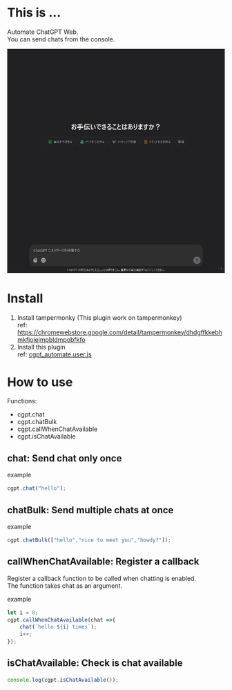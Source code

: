# This is ...
Automate ChatGPT Web.  
You can send chats from the console.  

![](./imgs/img1.gif)

# Install
1. Install tampermonky (This plugin work on tampermonkey)  
    ref: https://chromewebstore.google.com/detail/tampermonkey/dhdgffkkebhmkfjojejmpbldmpobfkfo
2. Install this plugin  
    ref: [cgpt_automate.user.js](./cgpt_automate.user.js)

# How to use
Functions:
* cgpt.chat
* cgpt.chatBulk
* cgpt.callWhenChatAvailable
* cgpt.isChatAvailable

## chat: Send chat only once
example
```javascript
cgpt.chat("hello");
```

## chatBulk: Send multiple chats at once
example
```javascript
cgpt.chatBulk(["hello","nice to meet you","howdy?"]);
```

## callWhenChatAvailable: Register a callback
Register a callback function to be called when chatting is enabled.  
The function takes chat as an argument.  

example
```javascript
let i = 0;
cgpt.callWhenChatAvailable(chat =>{
    chat(`hello ${i} times`);
    i++;
});
```

## isChatAvailable: Check is chat available
```javascript
console.log(cgpt.isChatAvailable());
```